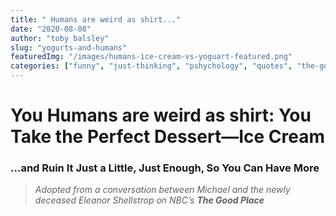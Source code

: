 ```yaml
---
title: " Humans are weird as shirt..."
date: "2020-08-08"
author: "toby balsley" 
slug: "yogurts-and-humans"
featuredImg: "/images/humans-ice-cream-vs-yoguart-featured.png"
categories: ["funny", "just-thinking", "pshychology", "quotes", "the-good-place"]
---
```


# You Humans are weird as shirt: You Take the Perfect Dessert—**Ice Cream**  
### …and Ruin It Just a Little, Just Enough, So You Can Have More

> *Adopted from a conversation between Michael and the newly deceased Eleanor Shellstrop on NBC’s **The Good Place***  
